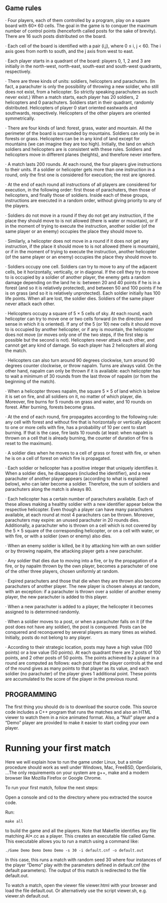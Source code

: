 ## Game rules

· Four players, each of them controlled by a program, play on a square board with 60× 60 cells. The goal in the game is to conquer the maximum number of control points (henceforth called posts for the sake of brevity). There are 16 such posts distributed on the board.

· Each cell of the board is identified with a pair (i,j), where 0 ≤ i, j < 60. The i axis goes from north to south, and the j axis from west to east.

· Each player starts in a quadrant of the board: players 0, 1, 2 and 3 are initially in the north-west, north-east, south-east and south-west quadrants, respectively.

· There are three kinds of units: soldiers, helicopters and parachuters. (In fact, a parachuter is only the possibility of throwing a new soldier, who still does not exist, from a helicopter. So strictly speaking parachuters as such never exist.) When a match starts, each player has 20 soldiers, 2 helicopters and 0 parachuters. Soldiers start in their quadrant, randomly distributed. Helicopters of player 0 start oriented eastwards and southwards, respectively. Helicopters of the other players are oriented symmetrically.

· There are four kinds of land: forest, grass, water and mountain. All the perimeter of the board is surrounded by mountains. Soldiers can only be in forests or grass. Helicopters can be in any kind of land except for mountains (we can imagine they are too high). Initially, the land on which soldiers and helicopters are is consistent with these rules. Soldiers and helicopters move in different planes (heights), and therefore never interfere.

· A match lasts 200 rounds. At each round, the four players give instructions to their units. If a soldier or helicopter gets more than one instruction in a round, only the first one is considered for execution; the rest are ignored.

· At the end of each round all instructions of all players are considered for execution, in the following order: first those of parachuters, then those of helicopters, and finally those of soldiers. Inside each of these groups, instructions are executed in a random order, without giving priority to any of the players.

· Soldiers do not move in a round if they do not get any instruction, if the place they should move to is not allowed (there is water or mountain), or if in the moment of trying to execute the instruction, another soldier (of the same player or an enemy) occupies the place they should move to.

· Similarly, a helicopter does not move in a round if it does not get any instruction, if the place it should move to is not allowed (there is mountain), or if in the moment of trying to execute the instruction, another helicopter (of the same player or an enemy) occupies the place they should move to.

· Soldiers occupy one cell. Soldiers can try to move to any of the adjacent cells, be it horizontally, vertically, or in diagonal. If the cell they try to move to is occupied by a soldier of another player, the enemy gets a random damage depending on the land he is: between 20 and 40 points if he is in a forest (and so it is relatively protected), and between 50 and 100 points if he is on grass (and so it is relatively unprotected). Each soldier initially has 100 life points. When all are lost, the soldier dies. Soldiers of the same player never attack each other.

· Helicopters occupy a square of 5 × 5 cells of sky. At each round, each helicopter can try to move one or two cells forward (in the direction and sense in which it is oriented). If any of the 5 (or 10) new cells it should move to is occupied by another helicopter, or if any is mountain, the helicopter does not move (or moves only one of the two steps, if the first step is possible but the second is not). Helicopters never attack each other, and cannot get any kind of damage. So each player has 2 helicopters all along the match.

· Helicopters can also turn around 90 degrees clockwise, turn around 90 degrees counter clockwise, or throw napalm. Turns are always valid. On the other hand, napalm can only be thrown if it is available: each helicopter has to wait a minimum of 30 rounds from the last throw of napalm (or from the beginning of the match).

· When a helicopter throws napalm, the square 5 × 5 of land which is below it is set on fire, and all soldiers on it, no matter of which player, die. Moreover, fire burns for 5 rounds on grass and water, and 10 rounds on forest. After burning, forests become grass.

· At the end of each round, fire propagates according to the following rule: any cell with forest and without fire that is horizontally or vertically adjacent to one or more cells with fire, has a probability of 10 per cent to start burning. If that is the case, fire lasts 10 rounds (at least: when napalm is thrown on a cell that is already burning, the counter of duration of fire is reset to the maximum).

· A soldier dies when he moves to a cell of grass or forest with fire, or when he is on a cell of forest on which fire is propagated.

· Each soldier or helicopter has a positive integer that uniquely identifies it. When a soldier dies, he disappears (included the identifier), and a new parachuter of another player appears (according to what is explained below), who can later become a soldier. Therefore, the sum of soldiers and parachuters along the match is always 80.

· Each helicopter has a certain number of parachuters available. Each of these allows making a healthy soldier with a new identifier appear below the respective helicopter. Even though a player can have many parachuters available, at each round at most 4 parachuters can be thrown. Moreover, parachuters may expire: an unused parachuter in 20 rounds dies. Additionally, a parachuter who is thrown on a cell which is not covered by the 5 × 5 square of the corresponding helicopter, or on a cell with water, or with fire, or with a soldier (own or enemy) also dies.

· When an enemy soldier is killed, be it by attacking him with an own soldier or by throwing napalm, the attacking player gets a new parachuter.

· Any soldier that dies due to moving into a fire, or by the propagation of a fire, or by napalm thrown by the own player, becomes a parachuter of one of the other three players, chosen uniformly at random.

· Expired parachuters and those that die when they are thrown also become parachuters of another player. The new player is chosen always at random, with an exception: if a parachuter is thrown over a soldier of another enemy player, the new parachuter is added to this player.

· When a new parachuter is added to a player, the helicopter it becomes assigned to is determined randomly.

· When a soldier moves to a post, or when a parachuter falls on it (if the post does not have any soldier), the post is conquered. Posts can be conquered and reconquered by several players as many times as wished. Initially, posts do not belong to any player.

· According to their strategic location, posts may have a high value (100 points) or a low value (50 points). At each quadrant there are 2 posts of 100 points, and 2 other posts of 50 points. The points achieved by a player in a round are computed as follows: each post that the player controls at the end of the round gives as many points to that player as its value, and each soldier (no parachuter) of the player gives 1 additional point. These points are accumulated to the score of the player in the previous round.

## PROGRAMMING

The first thing you should do is to download the source code. This source code includes a C++ program that runs the matches and also an HTML viewer to watch them in a nice animated format. Also, a “Null” player and a “Demo” player are provided to make it easier to start coding your own player.

# Running your first match

Here we will explain how to run the game under Linux, but a similar procedure should work as well under Windows, Mac, FreeBSD, OpenSolaris, …The only requirements on your system are g++, make and a modern browser like Mozilla Firefox or Google Chrome.

To run your first match, follow the next steps:

   Open a console and cd to the directory where you extracted the source code.

   Run:
    
    
    make all
    

   to build the game and all the players. Note that Makefile identifies any file matching AI*.cc as a player.
   This creates an executable file called Game. This executable allows you to run a match using a command like:
   
    
    ./Game Demo Demo Demo Demo -s 30 -i default.cnf -o default.out
    

   In this case, this runs a match with random seed 30 where four instances of the player “Demo” play with the parameters defined in default.cnf (the default parameters). The output of this match is redirected to the file default.out.
   
   To watch a match, open the viewer file viewer.html with your browser and load the file default.out. Or alternatively use the script viewer.sh, e.g. viewer.sh default.out.



